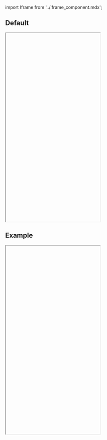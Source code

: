 import Iframe from '../iframe_component.mdx';

## Default

<Iframe id='layout-grid-component-grid--default' style="height:600px!important;" > </Iframe>

## Example

<Iframe id='layout-grid-component-grid--example' style="height:600px!important;" > </Iframe>
